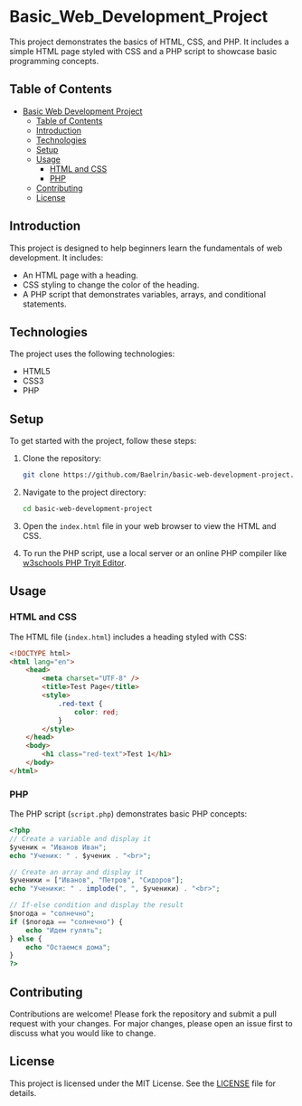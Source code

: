 # Basic_Web_Development_Project

This project demonstrates the basics of HTML, CSS, and PHP. It includes a simple HTML page styled with CSS and a PHP script to showcase basic programming concepts.

## Table of Contents

- [Basic Web Development Project](#basic-web-development-project)
  - [Table of Contents](#table-of-contents)
  - [Introduction](#introduction)
  - [Technologies](#technologies)
  - [Setup](#setup)
  - [Usage](#usage)
    - [HTML and CSS](#html-and-css)
    - [PHP](#php)
  - [Contributing](#contributing)
  - [License](#license)

## Introduction

This project is designed to help beginners learn the fundamentals of web development. It includes:

- An HTML page with a heading.
- CSS styling to change the color of the heading.
- A PHP script that demonstrates variables, arrays, and conditional statements.

## Technologies

The project uses the following technologies:

- HTML5
- CSS3
- PHP

## Setup

To get started with the project, follow these steps:

1. Clone the repository:

   ```bash
   git clone https://github.com/Baelrin/basic-web-development-project.git
   ```

2. Navigate to the project directory:

   ```bash
   cd basic-web-development-project
   ```

3. Open the `index.html` file in your web browser to view the HTML and CSS.

4. To run the PHP script, use a local server or an online PHP compiler like [w3schools PHP Tryit Editor](https://www.w3schools.com/php/phptryit.asp?filename=tryphp_compiler).

## Usage

### HTML and CSS

The HTML file (`index.html`) includes a heading styled with CSS:

```html
<!DOCTYPE html>
<html lang="en">
	<head>
		<meta charset="UTF-8" />
		<title>Test Page</title>
		<style>
			.red-text {
				color: red;
			}
		</style>
	</head>
	<body>
		<h1 class="red-text">Test 1</h1>
	</body>
</html>
```

### PHP

The PHP script (`script.php`) demonstrates basic PHP concepts:

```php
<?php
// Create a variable and display it
$ученик = "Иванов Иван";
echo "Ученик: " . $ученик . "<br>";

// Create an array and display it
$ученики = ["Иванов", "Петров", "Сидоров"];
echo "Ученики: " . implode(", ", $ученики) . "<br>";

// If-else condition and display the result
$погода = "солнечно";
if ($погода == "солнечно") {
    echo "Идем гулять";
} else {
    echo "Остаемся дома";
}
?>
```

## Contributing

Contributions are welcome! Please fork the repository and submit a pull request with your changes. For major changes, please open an issue first to discuss what you would like to change.

## License

This project is licensed under the MIT License. See the [LICENSE](LICENSE) file for details.
